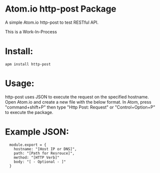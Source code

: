 # Atom.io http-post Package

A simple Atom.io http-post to test RESTful API.

This is a Work-In-Process

# Install:
```
apm install http-post
```

# Usage:
http-post uses JSON to execute the request on the specified hostname.  Open Atom.io and create a new file with the below format.  In Atom, press "command+shift+P" then type "Http Post: Request" or "Control+Option+P" to execute the package.

# Example JSON:
```
  module.export = {
    hostname: "[Host IP or DNS]",
    path: "[Path for Resrouce]",
    method: "[HTTP Verb]"
    body: "[ - Optional - ]"
  }
```
